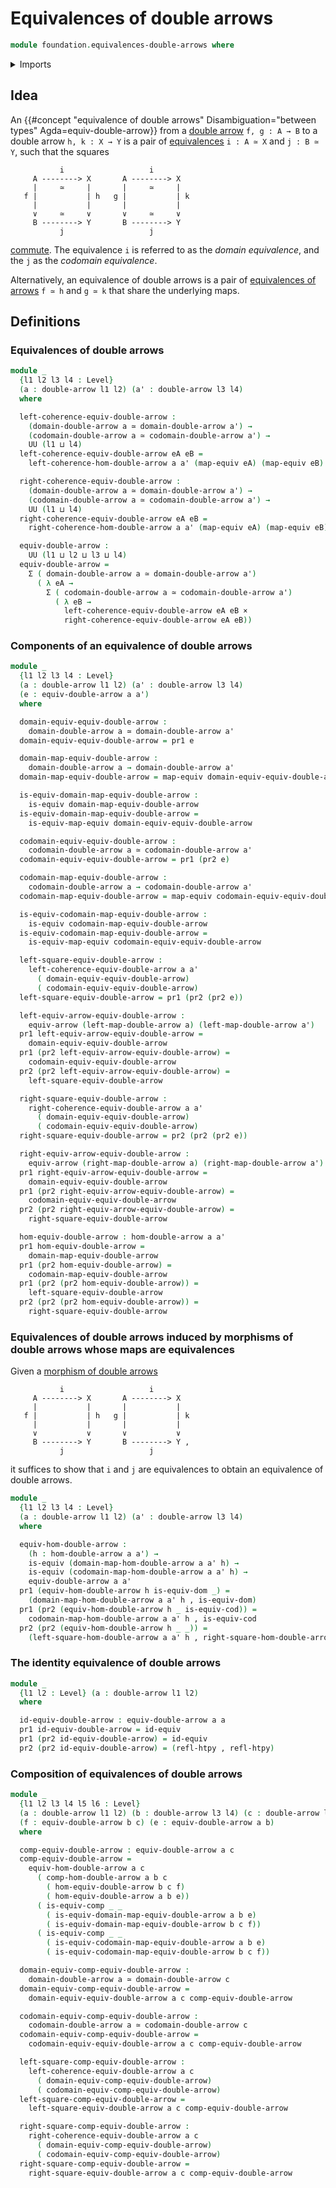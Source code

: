 # Equivalences of double arrows

```agda
module foundation.equivalences-double-arrows where
```

<details><summary>Imports</summary>

```agda
open import foundation.cartesian-product-types
open import foundation.commuting-squares-of-maps
open import foundation.dependent-pair-types
open import foundation.double-arrows
open import foundation.equivalences
open import foundation.equivalences-arrows
open import foundation.homotopies
open import foundation.morphisms-double-arrows
open import foundation.universe-levels
```

</details>

## Idea

An
{{#concept "equivalence of double arrows" Disambiguation="between types" Agda=equiv-double-arrow}}
from a [double arrow](foundation.double-arrows.md) `f, g : A → B` to a double
arrow `h, k : X → Y` is a pair of
[equivalences](foundation-core.equivalences.md) `i : A ≃ X` and `j : B ≃ Y`,
such that the squares

```text
           i                   i
     A --------> X       A --------> X
     |     ≃     |       |     ≃     |
   f |           | h   g |           | k
     |           |       |           |
     ∨     ≃     ∨       ∨     ≃     ∨
     B --------> Y       B --------> Y
           j                   j
```

[commute](foundation-core.commuting-squares-of-maps.md). The equivalence `i` is
referred to as the _domain equivalence_, and the `j` as the _codomain
equivalence_.

Alternatively, an equivalence of double arrows is a pair of
[equivalences of arrows](foundation.equivalences-arrows.md) `f ≃ h` and `g ≃ k`
that share the underlying maps.

## Definitions

### Equivalences of double arrows

```agda
module _
  {l1 l2 l3 l4 : Level}
  (a : double-arrow l1 l2) (a' : double-arrow l3 l4)
  where

  left-coherence-equiv-double-arrow :
    (domain-double-arrow a ≃ domain-double-arrow a') →
    (codomain-double-arrow a ≃ codomain-double-arrow a') →
    UU (l1 ⊔ l4)
  left-coherence-equiv-double-arrow eA eB =
    left-coherence-hom-double-arrow a a' (map-equiv eA) (map-equiv eB)

  right-coherence-equiv-double-arrow :
    (domain-double-arrow a ≃ domain-double-arrow a') →
    (codomain-double-arrow a ≃ codomain-double-arrow a') →
    UU (l1 ⊔ l4)
  right-coherence-equiv-double-arrow eA eB =
    right-coherence-hom-double-arrow a a' (map-equiv eA) (map-equiv eB)

  equiv-double-arrow :
    UU (l1 ⊔ l2 ⊔ l3 ⊔ l4)
  equiv-double-arrow =
    Σ ( domain-double-arrow a ≃ domain-double-arrow a')
      ( λ eA →
        Σ ( codomain-double-arrow a ≃ codomain-double-arrow a')
          ( λ eB →
            left-coherence-equiv-double-arrow eA eB ×
            right-coherence-equiv-double-arrow eA eB))
```

### Components of an equivalence of double arrows

```agda
module _
  {l1 l2 l3 l4 : Level}
  (a : double-arrow l1 l2) (a' : double-arrow l3 l4)
  (e : equiv-double-arrow a a')
  where

  domain-equiv-equiv-double-arrow :
    domain-double-arrow a ≃ domain-double-arrow a'
  domain-equiv-equiv-double-arrow = pr1 e

  domain-map-equiv-double-arrow :
    domain-double-arrow a → domain-double-arrow a'
  domain-map-equiv-double-arrow = map-equiv domain-equiv-equiv-double-arrow

  is-equiv-domain-map-equiv-double-arrow :
    is-equiv domain-map-equiv-double-arrow
  is-equiv-domain-map-equiv-double-arrow =
    is-equiv-map-equiv domain-equiv-equiv-double-arrow

  codomain-equiv-equiv-double-arrow :
    codomain-double-arrow a ≃ codomain-double-arrow a'
  codomain-equiv-equiv-double-arrow = pr1 (pr2 e)

  codomain-map-equiv-double-arrow :
    codomain-double-arrow a → codomain-double-arrow a'
  codomain-map-equiv-double-arrow = map-equiv codomain-equiv-equiv-double-arrow

  is-equiv-codomain-map-equiv-double-arrow :
    is-equiv codomain-map-equiv-double-arrow
  is-equiv-codomain-map-equiv-double-arrow =
    is-equiv-map-equiv codomain-equiv-equiv-double-arrow

  left-square-equiv-double-arrow :
    left-coherence-equiv-double-arrow a a'
      ( domain-equiv-equiv-double-arrow)
      ( codomain-equiv-equiv-double-arrow)
  left-square-equiv-double-arrow = pr1 (pr2 (pr2 e))

  left-equiv-arrow-equiv-double-arrow :
    equiv-arrow (left-map-double-arrow a) (left-map-double-arrow a')
  pr1 left-equiv-arrow-equiv-double-arrow =
    domain-equiv-equiv-double-arrow
  pr1 (pr2 left-equiv-arrow-equiv-double-arrow) =
    codomain-equiv-equiv-double-arrow
  pr2 (pr2 left-equiv-arrow-equiv-double-arrow) =
    left-square-equiv-double-arrow

  right-square-equiv-double-arrow :
    right-coherence-equiv-double-arrow a a'
      ( domain-equiv-equiv-double-arrow)
      ( codomain-equiv-equiv-double-arrow)
  right-square-equiv-double-arrow = pr2 (pr2 (pr2 e))

  right-equiv-arrow-equiv-double-arrow :
    equiv-arrow (right-map-double-arrow a) (right-map-double-arrow a')
  pr1 right-equiv-arrow-equiv-double-arrow =
    domain-equiv-equiv-double-arrow
  pr1 (pr2 right-equiv-arrow-equiv-double-arrow) =
    codomain-equiv-equiv-double-arrow
  pr2 (pr2 right-equiv-arrow-equiv-double-arrow) =
    right-square-equiv-double-arrow

  hom-equiv-double-arrow : hom-double-arrow a a'
  pr1 hom-equiv-double-arrow =
    domain-map-equiv-double-arrow
  pr1 (pr2 hom-equiv-double-arrow) =
    codomain-map-equiv-double-arrow
  pr1 (pr2 (pr2 hom-equiv-double-arrow)) =
    left-square-equiv-double-arrow
  pr2 (pr2 (pr2 hom-equiv-double-arrow)) =
    right-square-equiv-double-arrow
```

### Equivalences of double arrows induced by morphisms of double arrows whose maps are equivalences

Given a [morphism of double arrows](foundation.morphisms-double-arrows.md)

```text
           i                   i
     A --------> X       A --------> X
     |           |       |           |
   f |           | h   g |           | k
     |           |       |           |
     ∨           ∨       ∨           ∨
     B --------> Y       B --------> Y ,
           j                   j
```

it suffices to show that `i` and `j` are equivalences to obtain an equivalence
of double arrows.

```agda
module _
  {l1 l2 l3 l4 : Level}
  (a : double-arrow l1 l2) (a' : double-arrow l3 l4)
  where

  equiv-hom-double-arrow :
    (h : hom-double-arrow a a') →
    is-equiv (domain-map-hom-double-arrow a a' h) →
    is-equiv (codomain-map-hom-double-arrow a a' h) →
    equiv-double-arrow a a'
  pr1 (equiv-hom-double-arrow h is-equiv-dom _) =
    (domain-map-hom-double-arrow a a' h , is-equiv-dom)
  pr1 (pr2 (equiv-hom-double-arrow h _ is-equiv-cod)) =
    codomain-map-hom-double-arrow a a' h , is-equiv-cod
  pr2 (pr2 (equiv-hom-double-arrow h _ _)) =
    (left-square-hom-double-arrow a a' h , right-square-hom-double-arrow a a' h)
```

### The identity equivalence of double arrows

```agda
module _
  {l1 l2 : Level} (a : double-arrow l1 l2)
  where

  id-equiv-double-arrow : equiv-double-arrow a a
  pr1 id-equiv-double-arrow = id-equiv
  pr1 (pr2 id-equiv-double-arrow) = id-equiv
  pr2 (pr2 id-equiv-double-arrow) = (refl-htpy , refl-htpy)
```

### Composition of equivalences of double arrows

```agda
module _
  {l1 l2 l3 l4 l5 l6 : Level}
  (a : double-arrow l1 l2) (b : double-arrow l3 l4) (c : double-arrow l5 l6)
  (f : equiv-double-arrow b c) (e : equiv-double-arrow a b)
  where

  comp-equiv-double-arrow : equiv-double-arrow a c
  comp-equiv-double-arrow =
    equiv-hom-double-arrow a c
      ( comp-hom-double-arrow a b c
        ( hom-equiv-double-arrow b c f)
        ( hom-equiv-double-arrow a b e))
      ( is-equiv-comp _ _
        ( is-equiv-domain-map-equiv-double-arrow a b e)
        ( is-equiv-domain-map-equiv-double-arrow b c f))
      ( is-equiv-comp _ _
        ( is-equiv-codomain-map-equiv-double-arrow a b e)
        ( is-equiv-codomain-map-equiv-double-arrow b c f))

  domain-equiv-comp-equiv-double-arrow :
    domain-double-arrow a ≃ domain-double-arrow c
  domain-equiv-comp-equiv-double-arrow =
    domain-equiv-equiv-double-arrow a c comp-equiv-double-arrow

  codomain-equiv-comp-equiv-double-arrow :
    codomain-double-arrow a ≃ codomain-double-arrow c
  codomain-equiv-comp-equiv-double-arrow =
    codomain-equiv-equiv-double-arrow a c comp-equiv-double-arrow

  left-square-comp-equiv-double-arrow :
    left-coherence-equiv-double-arrow a c
      ( domain-equiv-comp-equiv-double-arrow)
      ( codomain-equiv-comp-equiv-double-arrow)
  left-square-comp-equiv-double-arrow =
    left-square-equiv-double-arrow a c comp-equiv-double-arrow

  right-square-comp-equiv-double-arrow :
    right-coherence-equiv-double-arrow a c
      ( domain-equiv-comp-equiv-double-arrow)
      ( codomain-equiv-comp-equiv-double-arrow)
  right-square-comp-equiv-double-arrow =
    right-square-equiv-double-arrow a c comp-equiv-double-arrow
```
